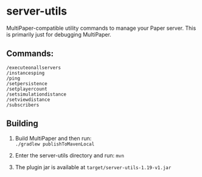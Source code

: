# server-utils
MultiPaper-compatible utility commands to manage your Paper server.
This is primarily just for debugging MultiPaper.

## Commands:

```
/executeonallservers
/instancesping
/ping
/setpersistence
/setplayercount
/setsimulationdistance
/setviewdistance
/subscribers
```

## Building

1. Build MultiPaper and then run:  
`./gradlew publishToMavenLocal`

2. Enter the server-utils directory and run:
`mvn`

3. The plugin jar is available at `target/server-utils-1.19-v1.jar`